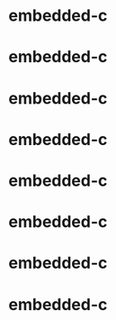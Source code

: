 # embedded-c
# embedded-c
# embedded-c
# embedded-c
# embedded-c
# embedded-c
# embedded-c
# embedded-c
